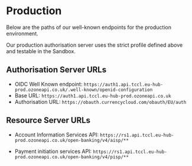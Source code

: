 # Production

Below are the paths of our well-known endpoints for the production environment.

Our production authorisation server uses the strict profile defined above and testable in the Sandbox.

## Authorisation Server URLs
- OIDC Well Known endpoint: `https://auth1.api.tccl.eu-hub-prod.ozoneapi.co.uk/.well-known/openid-configuration`
- Base URL: `https://auth1.api.tccl.eu-hub-prod.ozoneapi.co.uk`
- Authorisation URL: `https://obauth.currencycloud.com/obauth/EU/auth`

## Resource Server URLs
- Account Information Services API: `https://rs1.api.tccl.eu-hub-prod.ozoneapi.co.uk/open-banking/v4/aisp/**`

- Payment initiation services API: `https://rs1.api.tccl.eu-hub-prod.ozoneapi.co.uk/open-banking/v4/pisp/**`